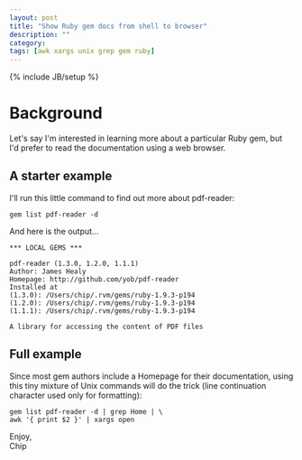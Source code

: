 ```yaml
---
layout: post
title: "Show Ruby gem docs from shell to browser"
description: ""
category:
tags: [awk xargs unix grep gem ruby]
---
```

{% include JB/setup %}

# Background

Let's say I'm interested in learning more about a
particular Ruby gem, but I'd prefer to read the
documentation using a web browser.

## A starter example

I'll run this little command to find out more about pdf-reader:

```
gem list pdf-reader -d
```

And here is the output...

```
*** LOCAL GEMS ***

pdf-reader (1.3.0, 1.2.0, 1.1.1)
Author: James Healy
Homepage: http://github.com/yob/pdf-reader
Installed at
(1.3.0): /Users/chip/.rvm/gems/ruby-1.9.3-p194
(1.2.0): /Users/chip/.rvm/gems/ruby-1.9.3-p194
(1.1.1): /Users/chip/.rvm/gems/ruby-1.9.3-p194

A library for accessing the content of PDF files
```


## Full example

Since most gem authors include a Homepage for their documentation,
using this tiny mixture of Unix commands will do the trick (line
continuation character used only for formatting):

```
gem list pdf-reader -d | grep Home | \
awk '{ print $2 }' | xargs open
```

Enjoy,  
Chip
